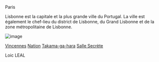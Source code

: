 Paris

Lisbonne est la capitale et la plus grande ville du Portugal.
La ville est également le chef-lieu du district de Lisbonne,
du Grand Lisbonne et de la zone métropolitaine de Lisbonne.

![image](https://cdn.sortiraparis.com/images/80/83517/753564-visuel-paris-tour-eiffel-rue.jpg)


[Vincennes](https://github.com/Doothrat/TP2-Labyrinthe/blob/main/vincennes.md)
[Nation](https://github.com/Doothrat/TP2-Labyrinthe/blob/main/nation.md)
[Takama-ga-hara](https://github.com/Doothrat/TP2-Labyrinthe/blob/main/takama-ga-hara.md)
[Salle Secrète](https://github.com/Doothrat/TP2-Labyrinthe/blob/main/sallesecrete.md)

Loic LEAL
